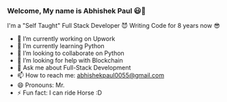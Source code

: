 ### Welcome, My name is Abhishek Paul 😃👋
I'm a "Self Taught" Full Stack Developer 😈 Writing Code for 8 years now 😎


<!-- ![](https://img.shields.io/badge/Code-Angular-informational?style=flat&logo=angular&logoColor=white&color=4AB197) -->

- 🔭 I’m currently working on Upwork
- 🌱 I’m currently learning Python
- 👯 I’m looking to collaborate on Python
- 🤔 I’m looking for help with Blockchain
- 💬 Ask me about Full-Stack Development
- 📫 How to reach me: abhishekpaul0055@gmail.com
- 😄 Pronouns: Mr.
- ⚡ Fun fact: I can ride Horse :D

